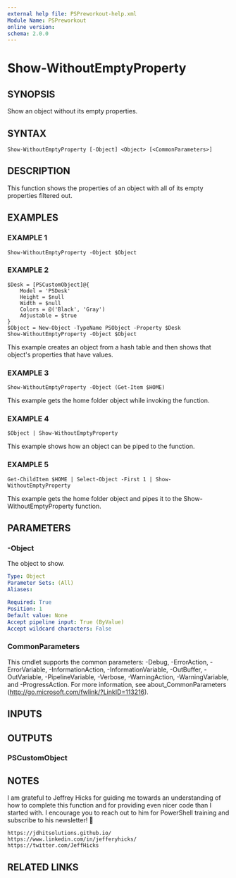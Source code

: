 ```yaml
---
external help file: PSPreworkout-help.xml
Module Name: PSPreworkout
online version:
schema: 2.0.0
---
```


# Show-WithoutEmptyProperty

## SYNOPSIS
Show an object without its empty properties.

## SYNTAX

```
Show-WithoutEmptyProperty [-Object] <Object> [<CommonParameters>]
```

## DESCRIPTION
This function shows the properties of an object with all of its empty properties filtered out.

## EXAMPLES

### EXAMPLE 1
```
Show-WithoutEmptyProperty -Object $Object
```

### EXAMPLE 2
```
$Desk = [PSCustomObject]@{
    Model = 'PSDesk'
    Height = $null
    Width = $null
    Colors = @('Black', 'Gray')
    Adjustable = $true
}
$Object = New-Object -TypeName PSObject -Property $Desk
Show-WithoutEmptyProperty -Object $Object
```

This example creates an object from a hash table and then shows that object's properties that have values.

### EXAMPLE 3
```
Show-WithoutEmptyProperty -Object (Get-Item $HOME)
```

This example gets the home folder object while invoking the function.

### EXAMPLE 4
```
$Object | Show-WithoutEmptyProperty
```

This example shows how an object can be piped to the function.

### EXAMPLE 5
```
Get-ChildItem $HOME | Select-Object -First 1 | Show-WithoutEmptyProperty
```

This example gets the home folder object and pipes it to the Show-WithoutEmptyProperty function.

## PARAMETERS

### -Object
The object to show.

```yaml
Type: Object
Parameter Sets: (All)
Aliases:

Required: True
Position: 1
Default value: None
Accept pipeline input: True (ByValue)
Accept wildcard characters: False
```

### CommonParameters
This cmdlet supports the common parameters: -Debug, -ErrorAction, -ErrorVariable, -InformationAction, -InformationVariable, -OutBuffer, -OutVariable, -PipelineVariable, -Verbose, -WarningAction, -WarningVariable, and -ProgressAction. 
For more information, see about_CommonParameters (http://go.microsoft.com/fwlink/?LinkID=113216).

## INPUTS

## OUTPUTS

### PSCustomObject
## NOTES
I am grateful to Jeffrey Hicks for guiding me towards an understanding of how to complete this function and for
providing even nicer code than I started with.
I encourage you to reach out to him for PowerShell training and
subscribe to his newsletter!
🙏

    https://jdhitsolutions.github.io/
    https://www.linkedin.com/in/jefferyhicks/
    https://twitter.com/JeffHicks

## RELATED LINKS
